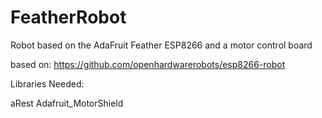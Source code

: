 # FeatherRobot
Robot based on the AdaFruit Feather ESP8266 and a motor control board

based on: https://github.com/openhardwarerobots/esp8266-robot

Libraries Needed:

aRest
Adafruit_MotorShield
